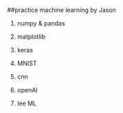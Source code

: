 ##practice machine learning by Jason
1. numpy & pandas
2. matplotlib
3. keras
4. MNIST 
5. cnn
6. openAI

7. lee ML 
